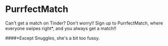 # PurrfectMatch

Can't get a match on Tinder?
Don't worry!! Sign up to PurrfectMatch, where everyone swipes right\*, and you always get a match!!



####\*Except Snuggles, she's a bit too fussy.
